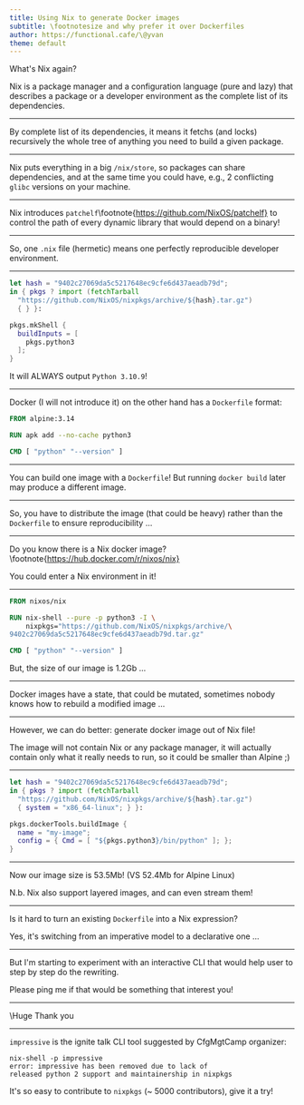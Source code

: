 ```yaml
---
title: Using Nix to generate Docker images
subtitle: \footnotesize and why prefer it over Dockerfiles
author: https://functional.cafe/\@yvan
theme: default
---
```


What's Nix again?

Nix is a package manager and a configuration language (pure and lazy) that describes a package or a developer environment as the complete list of its dependencies.

---

By complete list of its dependencies, it means it fetchs (and locks) recursively the whole tree of anything you need to build a given package.

---

Nix puts everything in a big `/nix/store`, so packages can share dependencies, and at the same time you could have, e.g., 2 conflicting `glibc` versions on your machine.

---

Nix introduces `patchelf`\footnote{https://github.com/NixOS/patchelf} to control the path of every dynamic library that would depend on a binary!

---

So, one `.nix` file (hermetic) means one perfectly reproducible developer environment.

---

```nix
let hash = "9402c27069da5c5217648ec9cfe6d437aeadb79d";
in { pkgs ? import (fetchTarball
  "https://github.com/NixOS/nixpkgs/archive/${hash}.tar.gz")
  { } }:

pkgs.mkShell {
  buildInputs = [
    pkgs.python3
  ];
}
```

It will ALWAYS output `Python 3.10.9`!

---

Docker (I will not introduce it) on the other hand has a `Dockerfile` format:

```Dockerfile
FROM alpine:3.14

RUN apk add --no-cache python3

CMD [ "python" "--version" ]
```

---

You can build one image with a `Dockerfile`! But running `docker build` later may produce a different image.

---

So, you have to distribute the image (that could be heavy) rather than the `Dockerfile` to ensure reproducibility …

---

Do you know there is a Nix docker image? \footnote{https://hub.docker.com/r/nixos/nix}

You could enter a Nix environment in it!

---

```Dockerfile
FROM nixos/nix

RUN nix-shell --pure -p python3 -I \
    nixpkgs="https://github.com/NixOS/nixpkgs/archive/\
9402c27069da5c5217648ec9cfe6d437aeadb79d.tar.gz"

CMD [ "python" "--version" ]
```

But, the size of our image is 1.2Gb ...

---

Docker images have a state, that could be mutated, sometimes nobody knows how to rebuild a modified image ...

---

However, we can do better: generate docker image out of Nix file!

The image will not contain Nix or any package manager, it will actually contain only what it really needs to run, so it could be smaller than Alpine ;)

---

```nix
let hash = "9402c27069da5c5217648ec9cfe6d437aeadb79d";
in { pkgs ? import (fetchTarball
  "https://github.com/NixOS/nixpkgs/archive/${hash}.tar.gz")
  { system = "x86_64-linux"; } }:

pkgs.dockerTools.buildImage {
  name = "my-image";
  config = { Cmd = [ "${pkgs.python3}/bin/python" ]; };
}
```

---

Now our image size is 53.5Mb! (VS 52.4Mb for Alpine Linux)

N.b. Nix also support layered images, and can even stream them!

---

Is it hard to turn an existing `Dockerfile` into a Nix expression?

Yes, it's switching from an imperative model to a declarative one …

---

But I'm starting to experiment with an interactive CLI that would help user to step
by step do the rewriting.

Please ping me if that would be something that interest you!

---

\Huge Thank you

---

`impressive` is the ignite talk CLI tool suggested by CfgMgtCamp organizer:

```
nix-shell -p impressive
error: impressive has been removed due to lack of
released python 2 support and maintainership in nixpkgs
```

It's so easy to contribute to `nixpkgs` (~ 5000 contributors), give it a try!
